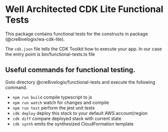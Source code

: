 # Well Architected CDK Lite Functional Tests

This package contains functional tests for the constructs in package (@cre8ivelogix/wa-cdk-lite).

The `cdk.json` file tells the CDK Toolkit how to execute your app. In our case the entry point is bin/functional-tests.ts file


## Useful commands for functional testing.

Goto directory @cre8ivelogix/functional-tests and execute the following command.

* `npm run build`   compile typescript to js
* `npm run watch`   watch for changes and compile
* `npm run test`    perform the jest unit tests
* `cdk deploy`      deploy this stack to your default AWS account/region
* `cdk diff`        compare deployed stack with current state
* `cdk synth`       emits the synthesized CloudFormation template
